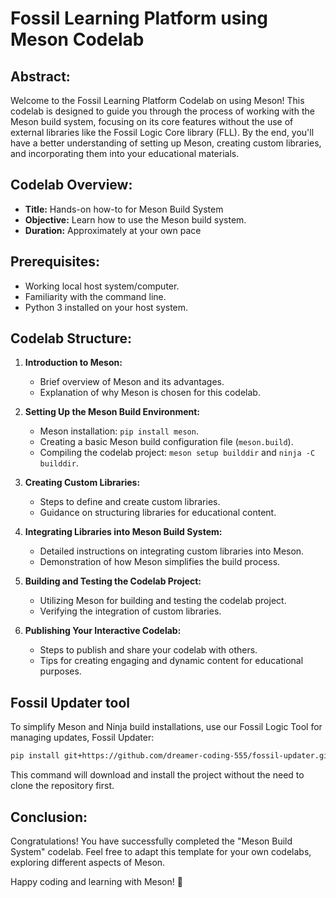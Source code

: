 # Fossil Learning Platform using Meson Codelab

## Abstract:

Welcome to the Fossil Learning Platform Codelab on using Meson! This codelab is designed to guide you through the process of working with the Meson build system, focusing on its core features without the use of external libraries like the Fossil Logic Core library (FLL). By the end, you'll have a better understanding of setting up Meson, creating custom libraries, and incorporating them into your educational materials.

## Codelab Overview:

- **Title:** Hands-on how-to for Meson Build System
- **Objective:** Learn how to use the Meson build system.
- **Duration:** Approximately at your own pace

## Prerequisites:

- Working local host system/computer.
- Familiarity with the command line.
- Python 3 installed on your host system.

## Codelab Structure:

1. **Introduction to Meson:**
   - Brief overview of Meson and its advantages.
   - Explanation of why Meson is chosen for this codelab.

2. **Setting Up the Meson Build Environment:**
   - Meson installation: `pip install meson`.
   - Creating a basic Meson build configuration file (`meson.build`).
   - Compiling the codelab project: `meson setup builddir` and `ninja -C builddir`.

3. **Creating Custom Libraries:**
   - Steps to define and create custom libraries.
   - Guidance on structuring libraries for educational content.

4. **Integrating Libraries into Meson Build System:**
   - Detailed instructions on integrating custom libraries into Meson.
   - Demonstration of how Meson simplifies the build process.

5. **Building and Testing the Codelab Project:**
   - Utilizing Meson for building and testing the codelab project.
   - Verifying the integration of custom libraries.

6. **Publishing Your Interactive Codelab:**
   - Steps to publish and share your codelab with others.
   - Tips for creating engaging and dynamic content for educational purposes.

## Fossil Updater tool

To simplify Meson and Ninja build installations, use our Fossil Logic Tool for managing updates, Fossil Updater:

```bash
pip install git+https://github.com/dreamer-coding-555/fossil-updater.git
```

This command will download and install the project without the need to clone the repository first.

## Conclusion:

Congratulations! You have successfully completed the "Meson Build System" codelab. Feel free to adapt this template for your own codelabs, exploring different aspects of Meson.

Happy coding and learning with Meson! 🚀
